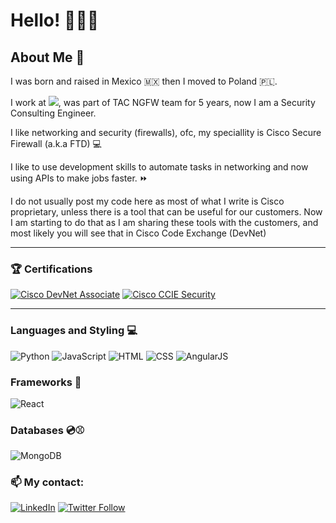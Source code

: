 # Hello! 🙋🏽‍♂️


## About Me 🤪
I was born and raised in Mexico 🇲🇽 then I moved to Poland 🇵🇱.

I work at <a href="https://www.cisco.com"><img src="https://img.shields.io/badge/Cisco-gray?style=plastic&logo=cisco"></a>, was part of TAC NGFW team for 5 years, now I am a Security Consulting Engineer. 

I like networking and security (firewalls), ofc, my speciallity is Cisco Secure Firewall (a.k.a FTD) 💻 

I like to use development skills to automate tasks in networking and now using APIs to make jobs faster. ⏩

I do not usually post my code here as most of what I write is Cisco proprietary, unless there is a tool that can be useful for our customers.
Now I am starting to do that as I am sharing these tools with the customers, and most likely you will see that in Cisco Code Exchange (DevNet)

---
### 🏆 Certifications
<a href="https://www.credly.com/badges/1c375ed5-3d7a-40a2-bca3-57c5ceb41f47/public_url"><img alt="Cisco DevNet Associate" src="https://img.shields.io/badge/Cisco%20DevNet-Associate-blue?style=for-the-badge&logo=cisco"/></a>
<a href="https://www.credly.com/badges/6dbf8d9d-eecc-4653-b896-2305329cd77d/public_url"><img alt="Cisco CCIE Security" src="https://img.shields.io/badge/CCIE%20Security-%2363710-blue?style=for-the-badge&logo=cisco"/></a>

---
### Languages and Styling 💻
![Python](https://img.shields.io/badge/-Python-05122A?style=for-the-badge&logo=python)
![JavaScript](https://img.shields.io/badge/-JavaScript-05122A?style=for-the-badge&logo=javascript)
![HTML](https://img.shields.io/badge/-HTML-05122A?style=for-the-badge&logo=HTML5)
![CSS](https://img.shields.io/badge/-CSS-05122A?style=for-the-badge&logo=CSS3&logoColor=1572B6)
![AngularJS](https://img.shields.io/badge/-AngularJS-05122A?style=for-the-badge&logo=angularjs&logoColor=1572B6)


### Frameworks 🥞
![React](https://img.shields.io/badge/-React-05122A?style=for-the-badge&logo=react&logoColor=DD0031)


### Databases 💿⚾️
![MongoDB](https://img.shields.io/badge/MongoDB-05122A?style=for-the-badge&logo=mongodb)


### 📫 My contact:
<a href="www.linkedin.com/in/cesarbarrientos"><img alt="LinkedIn" src="https://img.shields.io/badge/LinkedIn-blue?style=for-the-badge&logo=linkedin&logoColor=white"/></a>
<a href="https://twitter.com/i_am_csr"><img alt="Twitter Follow" src="https://img.shields.io/badge/Twitter-blue?style=for-the-badge&logo=twitter&logoColor=white"></a>
